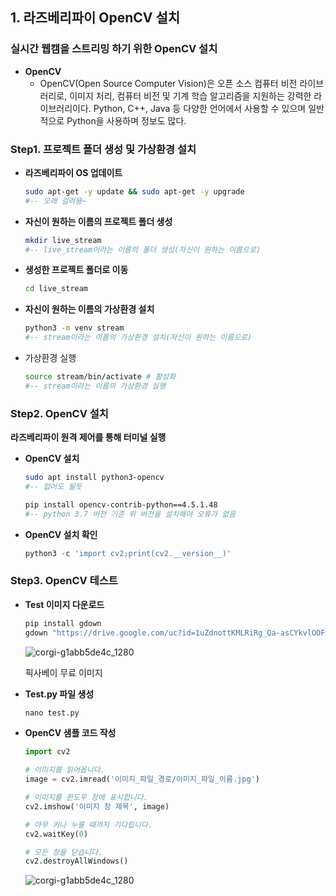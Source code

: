 ## 1. 라즈베리파이 OpenCV 설치
### 실시간 웹캠을 스트리밍 하기 위한 OpenCV 설치

- **OpenCV**
    - OpenCV(Open Source Computer Vision)은 오픈 소스 컴퓨터 비전 라이브러리로, 이미지 처리, 컴퓨터 비전 및 기계 학습 알고리즘을 지원하는 강력한 라이브러리이다. Python, C++, Java 등 다양한 언어에서 사용할 수 있으며 일반적으로 Python을 사용하며 정보도 많다.

### Step1.  프로젝트 폴더 생성 및 가상환경 설치

- **라즈베리파이 OS 업데이트**
    
    ```bash
    sudo apt-get -y update && sudo apt-get -y upgrade
    #-- 오래 걸려용~
    ```
    

- **자신이 원하는 이름의 프로젝트 폴더 생성**
    
    ```bash
    mkdir live_stream
    #-- live_stream이라는 이름의 폴더 생성(자신이 원하는 이름으로)
    ```
    
- **생성한 프로젝트 폴더로 이동**
    
    ```bash
    cd live_stream
    ```
    
- **자신이 원하는 이름의 가상환경 설치**
    
    ```bash
    python3 -m venv stream
    #-- stream이라는 이름의 가상환경 설치(자신이 원하는 이름으로)
    ```
    
- 가상환경 실행
    
    ```bash
    source stream/bin/activate # 활성화
    #-- stream이라는 이름의 가상환경 실행
    ```
    

### Step2.  OpenCV 설치

**라즈베리파이 원격 제어를 통해 터미널 실행**

- **OpenCV 설치**
    
    ```bash
    sudo apt install python3-opencv
    #-- 없어도 될듯
    ```
    
    ```bash
    pip install opencv-contrib-python==4.5.1.48
    #-- python 3.7 버전 기준 위 버전을 설치해야 오류가 없음
    ```
    
- **OpenCV 설치 확인**
    
    ```python
    python3 -c 'import cv2;print(cv2.__version__)'
    ```
    

### Step3.  OpenCV 테스트

- **Test 이미지 다운로드**
    
    ```python
    pip install gdown
    gdown "https://drive.google.com/uc?id=1uZdnottKMLRiRg_Qa-asCYkvlOOFw--n"
    ```
    
    ![corgi-g1abb5de4c_1280](https://github.com/junyong1111/Raspberry_monitoring/assets/79856225/41bf134d-7604-461b-b422-5a6f4920ae7a)
    
    픽사베이 무료 이미지
    
- **Test.py 파일 생성**
    
    ```python
    nano test.py
    ```
    
- **OpenCV 샘플 코드 작성**
    
    ```python
    import cv2
    
    # 이미지를 읽어옵니다.
    image = cv2.imread('이미지_파일_경로/이미지_파일_이름.jpg')
    
    # 이미지를 윈도우 창에 표시합니다.
    cv2.imshow('이미지 창 제목', image)
    
    # 아무 키나 누를 때까지 기다립니다.
    cv2.waitKey(0)
    
    # 모든 창을 닫습니다.
    cv2.destroyAllWindows()
    ```
    
    ![corgi-g1abb5de4c_1280](https://github.com/junyong1111/Raspberry_monitoring/assets/79856225/41bf134d-7604-461b-b422-5a6f4920ae7a)